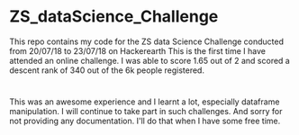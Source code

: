 # ZS_dataScience_Challenge
This repo contains my code for the ZS data Science Challenge conducted from 20/07/18 to 23/07/18 on Hackerearth
This is the first time I have attended an online challenge. I was able to score 1.65 out of 2 and scored a descent rank of 340 out of the 6k people registered.
#
This was an awesome experience and I learnt a lot, especially dataframe manipulation. I will continue to take part in such challenges.
And sorry for not providing any documentation. I'll do that when I have some free time.
